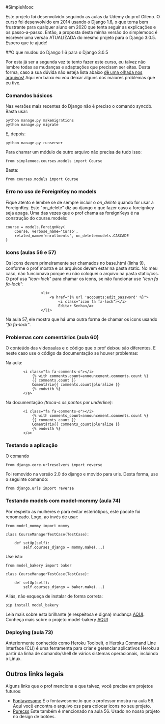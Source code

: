 #SimpleMooc

Este projeto foi desenvolvido seguindo as aulas da Udemy do prof Gileno. O curso foi desenvolvido em 2014 usando o Django 1.6, o que torna bem frustrante para qualquer aluno em 2020 que tenta seguir as explicações e os passo-a-passo.
Então, a proposta desta minha versão do simplemooc é escrever uma versão  ATUALIZADA do mesmo projeto para o Django 3.0.5. Espero que te ajude!

##O que mudou do Django 1.6 para o Django 3.0.5

Por esta já ser a segunda vez te tento fazer este curso, eu talvez não lembre todas as mudanças e adaptações que precisam ser eitas. Desta forma, caso a sua dúvida não esteja lista abaixo <ins>dê uma olhada nos arquivos!</ins> Aqui em baixo eu vou deixar alguns dos maiores problemas que eu tive. 

### Comandos básicos

Nas versões mais recentes do Django não é preciso o comando syncdb. Basta usar:

```
python manage.py makemigrations
python manage.py migrate
```
E, depois: 

```
python manage.py runserver
```
Para chamar um módulo de outro arquivo não precisa de tudo isso:

````
from simplemooc.courses.models import Course
````
Basta:
````
from courses.models import Course
````
### Erro no uso de ForeignKey no models

Fique atento e lembre se de sempre incluir o <em>on_delete</em> quando for usar a ForeignKey. Este "on_delete" diz ao django o que fazer caso a foreignkey seja apaga. Uma das vezes que o prof chama as foreignKeys é na construção do course.models:

    course = models.ForeignKey(
		Course, verbose_name='Curso',
		related_name='enrollments', on_delete=models.CASCADE
	)

### Icons (aulas 56 e 57)

Os icons devem primeiramente ser chamados no base.html (linha 9), conforme o prof mostra e os arquivos devem estar na pasta static. No meu caso, não funcionava porque eu não coloquei o arquivo na pasta static/css.
O prof usa <em>"icon-lock"</em> para chamar os icons, se não funcionar use <em>"icon fa fa-lock"</em>:
```` 
                <li>
                    <a href="{% url 'accounts:edit_password' %}">
                        <i class="icon fa fa-lock"></i>
                        Editar Senha</a>
                </li>
````                 
Na aula 57, ele mostra que há uma outra forma de chamar os icons usando <em>"fa fa-lock"</em>.

### Problemas com comentários (aula 60)

O conteúdo das videoaulas e o código que o prof deixou são diferentes. E neste caso use o código da documentação se houver problemas:

Na aula:
````
        <i class="fa fa-comments-o"></i>
            {% with comments.count=announcement.comments.count %}
            {{ comments.count }}
            Comentário{{ comments.count|pluralize }}
            {% endwith %}
        </a> 
````        
Na documentação <em>(troca-s os pontos por underline)</em>:
```` 
        <i class="fa fa-comments-o"></i>
            {% with comments_count=announcement.comments.count %}
            {{ comments_count }}
            Comentário{{ comments_count|pluralize }}
            {% endwith %}
        </a> 
```` 

### Testando a aplicação 

O comando
````
from django.core.urlresolvers import reverse
````
Foi removido na versão 2.0 do django e movido para urls. Desta forma, use o seguinte comando:
````
from django.urls import reverse
````
### Testando models com model-mommy (aula 74)
Por respeito as mulheres e para evitar esteriótipos, este pacote foi renomeado. Logo, ao invés de usar:

````
from model_mommy import mommy

class CourseManagerTestCase(TestCase):

    def setUp(self):
        self.courses_django = mommy.make(...)
````
Use isto:
````
from model_bakery import baker

class CourseManagerTestCase(TestCase):

    def setUp(self):
        self.courses_django = baker.make(...)
````
Aliás, não esqueça de instalar de forma correta:
````
pip install model_bakery
````

Leia mais sobre esta brilhante (e respeitosa e digna) mudança <a href = "https://pypi.org/project/model-mommy/">AQUI</a>. Conheça mais sobre o projeto model-bakery <a href = "https://pypi.org/project/model-bakery/">AQUI</a>

### Deploying (aula 73)

Anteriormente conhecido como Heroku Toolbelt, o Heroku Command Line Interface (CLI) é uma ferramenta para criar e gerenciar aplicativos Heroku a partir da linha de comando/shell de vários sistemas operacionais, incluindo o Linux.

## Outros links legais

Alguns links que o prof menciona e que talvez, você precise em projetos futuros:

<ul>
    <li><a href = "https://fontawesome.com/?from=io">Fontawesome</a> É o fontawesome.io que o professor mostra na aula 56. Aqui você encontra o arquivo css para colocar icons no seu projeto.
</li>
    <li><a href = "https://purecss.io/">Purecss</a> Este também é mencionado na aula 56. Usado no nosso projeto no design de botões.
</li>
   
</ul> 

